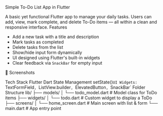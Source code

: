Simple To-Do List App in Flutter

A basic yet functional Flutter app to manage your daily tasks. Users can add, view, mark complete, and delete To-Do items — all within a clean and responsive interface.
Features
-  Add a new task with a title and description
-  Mark tasks as completed
-  Delete tasks from the list
-  Show/hide input form dynamically
-  UI designed using Flutter's built-in widgets
-  Clear feedback via `SnackBar` for empty input

📱 Screenshots
 

Tech Stack
Flutter
Dart
State Management setState()`UI Widgets: `TextFormField`, `ListView.builder`, `ElevatedButton`, `SnackBar`
Folder Structure
lib/
├── models/
│ └── todo_model.dart # Model class for ToDo items
├── widgets/
│ └── todo.dart # Custom widget to display a ToDo
├── screens/
│ └── home_screen.dart # Main screen with list & form
└── main.dart # App entry point
